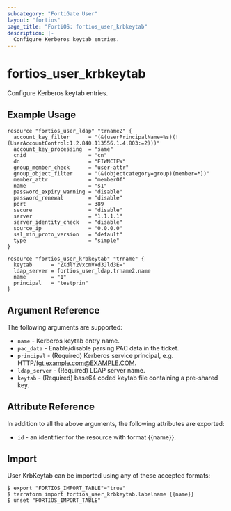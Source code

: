 ```yaml
---
subcategory: "FortiGate User"
layout: "fortios"
page_title: "FortiOS: fortios_user_krbkeytab"
description: |-
  Configure Kerberos keytab entries.
---
```


# fortios_user_krbkeytab
Configure Kerberos keytab entries.

## Example Usage

```hcl
resource "fortios_user_ldap" "trname2" {
  account_key_filter      = "(&(userPrincipalName=%s)(!(UserAccountControl:1.2.840.113556.1.4.803:=2)))"
  account_key_processing  = "same"
  cnid                    = "cn"
  dn                      = "EIWNCIEW"
  group_member_check      = "user-attr"
  group_object_filter     = "(&(objectcategory=group)(member=*))"
  member_attr             = "memberOf"
  name                    = "s1"
  password_expiry_warning = "disable"
  password_renewal        = "disable"
  port                    = 389
  secure                  = "disable"
  server                  = "1.1.1.1"
  server_identity_check   = "disable"
  source_ip               = "0.0.0.0"
  ssl_min_proto_version   = "default"
  type                    = "simple"
}

resource "fortios_user_krbkeytab" "trname" {
  keytab      = "ZXdlY2VxcmVxd3Jld3E="
  ldap_server = fortios_user_ldap.trname2.name
  name        = "1"
  principal   = "testprin"
}
```

## Argument Reference

The following arguments are supported:

* `name` - Kerberos keytab entry name.
* `pac_data` - Enable/disable parsing PAC data in the ticket.
* `principal` - (Required) Kerberos service principal, e.g. HTTP/fgt.example.com@EXAMPLE.COM.
* `ldap_server` - (Required) LDAP server name.
* `keytab` - (Required) base64 coded keytab file containing a pre-shared key.


## Attribute Reference

In addition to all the above arguments, the following attributes are exported:
* `id` - an identifier for the resource with format {{name}}.

## Import

User KrbKeytab can be imported using any of these accepted formats:
```
$ export "FORTIOS_IMPORT_TABLE"="true"
$ terraform import fortios_user_krbkeytab.labelname {{name}}
$ unset "FORTIOS_IMPORT_TABLE"
```
